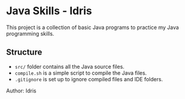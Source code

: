 # Java Skills - Idris

This project is a collection of basic Java programs to practice my Java programming skills.

## Structure
- `src/` folder contains all the Java source files.
- `compile.sh` is a simple script to compile the Java files.
- `.gitignore` is set up to ignore compiled files and IDE folders.

Author: Idris

